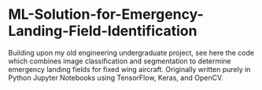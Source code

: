# ML-Solution-for-Emergency-Landing-Field-Identification
Building upon my old engineering undergraduate project, see here the code which combines image classification and segmentation to determine emergency landing fields for fixed wing aircraft. Originally written purely in Python Jupyter Notebooks using TensorFlow, Keras, and OpenCV. 
